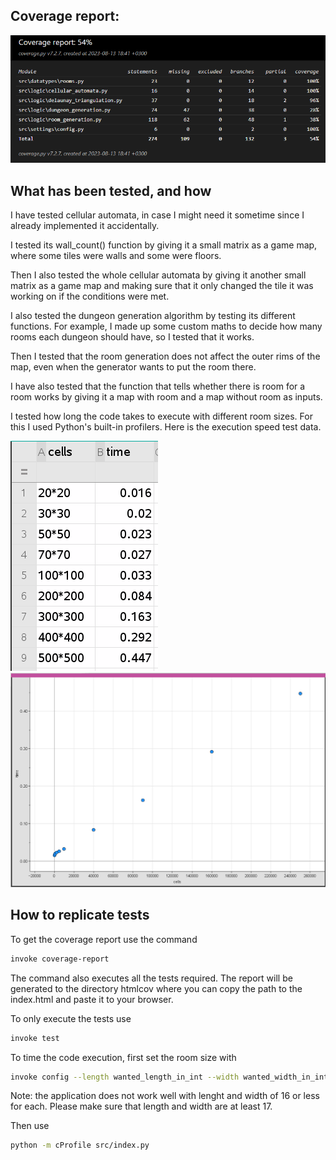 ## Coverage report:
![Coverage-report](https://github.com/Robomarti/Tiralabra/blob/main/documentation/images/coverage.png)


## What has been tested, and how

I have tested cellular automata, in case I might need it sometime since I already implemented it accidentally.

I tested its wall_count() function by giving it a small matrix as a game map, where some tiles were walls and some were floors.

Then I also tested the whole cellular automata by giving it another small matrix as a game map and making sure that it only changed the tile it was working on if the
conditions were met.


I also tested the dungeon generation algorithm by testing its different functions. For example, I made up some custom maths to decide
how many rooms each dungeon should have, so I tested that it works.

Then I tested that the room generation does not affect the outer rims of the map, even when the generator wants to put the room there.

I have also tested that the function that tells whether there is room for a room works by giving it a map with room and a map without room as inputs.




I tested how long the code takes to execute with different room sizes. For this I used Python's built-in profilers. Here is the execution speed test data.

![Time chart](https://github.com/Robomarti/Tiralabra/blob/main/documentation/images/time_chart.png)
![Time graph](https://github.com/Robomarti/Tiralabra/blob/main/documentation/images/time_graph.png)

## How to replicate tests


To get the coverage report use the command
```bash
invoke coverage-report
```
The command also executes all the tests required. The report will be generated to the directory htmlcov where you can copy the path to the index.html and paste it to
your browser.


To only execute the tests use
```bash
invoke test
```


To time the code execution, first set the room size with
```bash
invoke config --length wanted_length_in_int --width wanted_width_in_int
```
Note: the application does not work well with lenght and width of 16 or less for each. Please make sure that length and width are at least 17.


Then use
```bash
python -m cProfile src/index.py
```